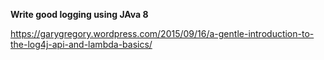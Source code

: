 **Write good logging using JAva 8**

https://garygregory.wordpress.com/2015/09/16/a-gentle-introduction-to-the-log4j-api-and-lambda-basics/
